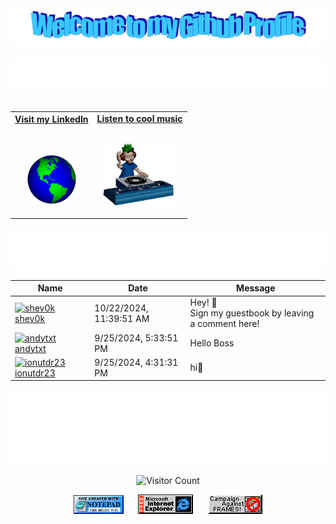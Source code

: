 <!-- "Hero" Header -->
<div align="center">
  <img src="https://github.com/shev0k/shev0k/blob/main/images/welcome.png?raw=true" style="max-width: 100%;" alt="Welcome to my Github Profile" />
  <br />
  <br />
  <img height="50" alt="My Name is Claudiu and I like Node.js" src="images/personal_note.svg" />
  <br />
  <br />

</div>

<!-- Social -->
<table width="100%" align="center">
<tr>
<td align="center">
<a href="https://www.linkedin.com/in/shevok/">
<strong>Visit my LinkedIn</strong>
<br />
<br />
<br />

<p>

<img alt="Globe" height="80" src="images/globe.gif">
</a>
</p>

</td>


<td align="center">
<a href="https://youtu.be/UUUgin_9Gjs?si=h6wLYo87KGlpY946">
<strong>Listen to cool music</strong>
<br />
<br />


<p>
<img height="100" alt="Music" src="images/music.gif"> 
</a>
</p>

</td>
</tr>
</table>

<div align="center">
<a href="https://github.com/shev0k/shev0k/issues/1#issuecomment-new"><img src="images/guestbook.svg"></a> 
</div>

<div align="center">

<!-- Guestbook -->
| Name | Date | Message |
|---|---|---|
| <a href="https://github.com/shev0k"><img width="24" src="https://avatars.githubusercontent.com/u/102088719?s=24&u=0f2e5a2c242d6fdc0d9731e0be96f69de16fc933&v=4" alt="shev0k" /> shev0k</a> |10/22/2024, 11:39:51 AM|Hey! 👋<br />Sign my guestbook by leaving a comment here!|
| <a href="https://github.com/andytxt"><img width="24" src="https://avatars.githubusercontent.com/u/108338340?s=24&u=1400cf54dffd47ad813ccb905c0264d5c8d32159&v=4" alt="andytxt" /> andytxt</a> |9/25/2024, 5:33:51 PM|Hello Boss|
| <a href="https://github.com/ionutdr23"><img width="24" src="https://avatars.githubusercontent.com/u/54724048?s=24&v=4" alt="ionutdr23" /> ionutdr23</a> |9/25/2024, 4:31:31 PM|hi🫡|
<!-- /Guestbook -->

</div>

<!-- Footer -->

<div align="center">

<img height="120" alt="Thanks for visiting me" width="100%" src="https://raw.githubusercontent.com/shev0k/shev0k/d353f4752ca0a29ba3c7661138262f6217b70d66/images/marquee.svg" />
<br />

![Visitor Count](https://profile-counter.glitch.me/shev0k/count.svg)


<img src="https://raw.githubusercontent.com/shev0k/shev0k/refs/heads/main/images/notepad.gif" alt="Site created with Notepad" height="30" />
<!-- "margin-right: whatever;" -->
<span>&nbsp;&nbsp;&nbsp;&nbsp;</span>  
<img src="https://raw.githubusercontent.com/shev0k/shev0k/refs/heads/main/images/ie_logo.gif" alt="Microsoft Internet Explorer" />
<span>&nbsp;&nbsp;&nbsp;&nbsp;</span>  
<img src="https://raw.githubusercontent.com/shev0k/shev0k/refs/heads/main/images/noframes.gif" alt="No Frames" />

</div>
